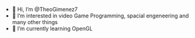 - 👋 Hi, I’m @TheoGimenez7
- 👀 I’m interested in video Game Programming, spacial engeneering and many other things
- 🌱 I’m currently learning OpenGL
